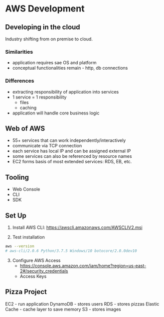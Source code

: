 # AWS Development

## Developing in the cloud

Industry shifting from on premise to cloud.

### Similarities

- application requires sae OS and platform
- conceptual functionalities remain - http, db connections

### Differences

- extracting responsibility of application into services
- 1 service = 1 responsibility
    - files
    - caching
- application will handle core business logic

## Web of AWS

- 55+ services that can work independently/interactively
- communicate via TCP connection
- each service has local IP and can be assigned external IP
- some services can also be referenced by resource names
- EC2 forms basis of most extended services: RDS, EB, etc.

## Tooling

- Web Console
- CLI
- SDK

## Set Up

1. Install AWS CLI: https://awscli.amazonaws.com/AWSCLIV2.msi

2. Test installation

```bash
aws --version
# aws-cli/2.0.6 Python/3.7.5 Windows/10 botocore/2.0.0dev10
```

3. Configure AWS Access
    - https://console.aws.amazon.com/iam/home?region=us-east-2#/security_credentials
    - Access Keys

## Pizza Project

EC2 - run application
DynamoDB - stores users
RDS - stores pizzas
Elastic Cache - cache layer to save memory
S3 - stores images